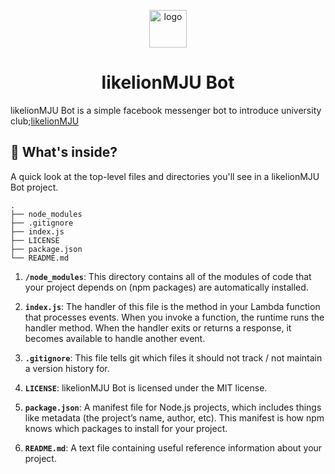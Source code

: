 <p align="center">
  <a href="https://github.com/likelionmju">
    <img alt="logo" src="https://likelionmju-serverless-bot-bucket.s3.ap-northeast-2.amazonaws.com/assets/images/likelionmju_logo.png" width="60" />
  </a>
</p>
<h1 align="center">
  likelionMJU Bot
</h1>

likelionMJU Bot is a simple facebook messenger bot to introduce university club;[likelionMJU](https://github.com/likelionmju)

## 🧐 What's inside?

A quick look at the top-level files and directories you'll see in a likelionMJU Bot project.

    .
    ├── node_modules
    ├── .gitignore
    ├── index.js
    ├── LICENSE
    ├── package.json
    └── README.md

1.  **`/node_modules`**: This directory contains all of the modules of code that your project depends on (npm packages) are automatically installed.

2.  **`index.js`**: The handler of this file is the method in your Lambda function that processes events. When you invoke a function, the runtime runs the handler method. When the handler exits or returns a response, it becomes available to handle another event.

3.  **`.gitignore`**: This file tells git which files it should not track / not maintain a version history for.

4.  **`LICENSE`**: likelionMJU Bot is licensed under the MIT license.

5. **`package.json`**: A manifest file for Node.js projects, which includes things like metadata (the project’s name, author, etc). This manifest is how npm knows which packages to install for your project.

6. **`README.md`**: A text file containing useful reference information about your project.
